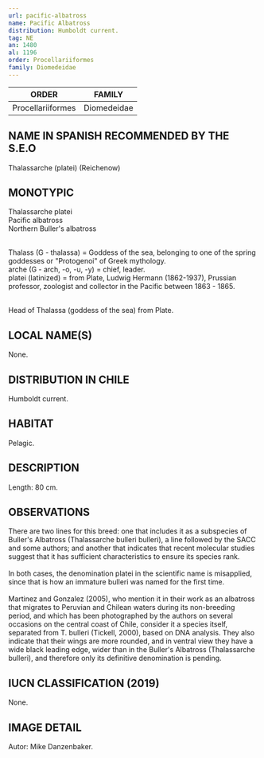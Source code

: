 ```yaml
---
url: pacific-albatross
name: Pacific Albatross
distribution: Humboldt current.
tag: NE
an: 1480
al: 1196
order: Procellariiformes
family: Diomedeidae
---
```


| ORDER             | FAMILY      |
| ----------------- | ----------- |
| Procellariiformes | Diomedeidae |

## NAME IN SPANISH RECOMMENDED BY THE S.E.O

Thalassarche (platei) (Reichenow)

## MONOTYPIC

Thalassarche platei<br>
Pacific albatross<br>
Northern Buller's albatross<br><br>

Thalass (G - thalassa) = Goddess of the sea, belonging to one of the spring goddesses or "Protogenoi" of Greek mythology.<br>
arche (G - arch, -o, -u, -y) = chief, leader.<br>
platei (latinized) = from Plate, Ludwig Hermann (1862-1937), Prussian professor, zoologist and collector in the Pacific between 1863 - 1865.<br><br>

Head of Thalassa (goddess of the sea) from Plate.

## LOCAL NAME(S)

None.

## DISTRIBUTION IN CHILE

Humboldt current.

## HABITAT

Pelagic.

## DESCRIPTION

Length: 80 cm.

## OBSERVATIONS

There are two lines for this breed: one that includes it as a subspecies of Buller's Albatross (Thalassarche bulleri bulleri), a line followed by the SACC and some authors; and another that indicates that recent molecular studies suggest that it has sufficient characteristics to ensure its species rank.<br><br>
In both cases, the denomination platei in the scientific name is misapplied, since that is how an immature bulleri was named for the first time.<br><br>
Martinez and Gonzalez (2005), who mention it in their work as an albatross that migrates to Peruvian and Chilean waters during its non-breeding period, and which has been photographed by the authors on several occasions on the central coast of Chile, consider it a species itself, separated from T. bulleri (Tickell, 2000), based on DNA analysis. They also indicate that their wings are more rounded, and in ventral view they have a wide black leading edge, wider than in the Buller's Albatross (Thalassarche bulleri), and therefore only its definitive denomination is pending.

## IUCN CLASSIFICATION (2019)

None.

## IMAGE DETAIL

Autor: Mike Danzenbaker.
